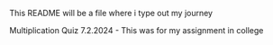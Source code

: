 This README will be a file where i type out my journey

Multiplication Quiz 7.2.2024 - This was for my assignment in college